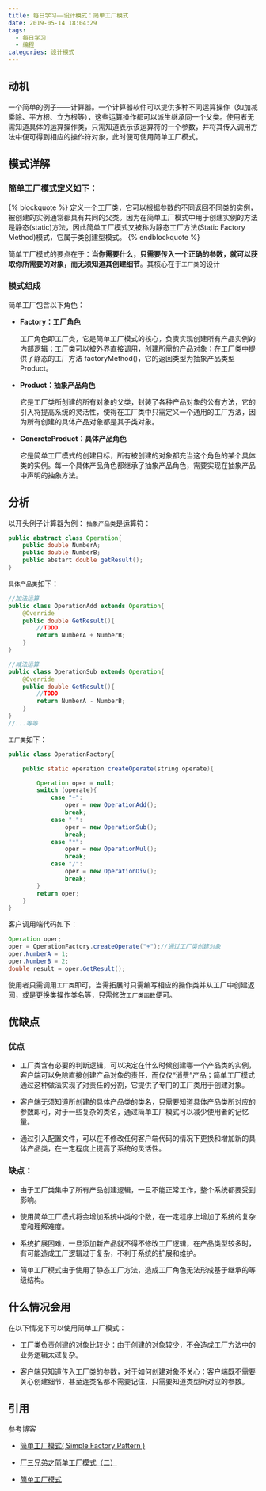 ```yaml
---
title: 每日学习——设计模式：简单工厂模式
date: 2019-05-14 18:04:29
tags:
  - 每日学习
  - 编程
categories: 设计模式
---
```


## 动机

一个简单的例子——计算器。一个计算器软件可以提供多种不同运算操作（如加减乘除、平方根、立方根等），这些运算操作都可以派生继承同一个父类。使用者无需知道具体的运算操作类，只需知道表示该运算符的一个参数，并将其传入调用方法中便可得到相应的操作符对象，此时便可使用简单工厂模式。

## 模式详解

### 简单工厂模式定义如下：

{% blockquote %}
定义一个工厂类，它可以根据参数的不同返回不同类的实例，被创建的实例通常都具有共同的父类。因为在简单工厂模式中用于创建实例的方法是静态(static)方法，因此简单工厂模式又被称为静态工厂方法(Static Factory Method)模式，它属于类创建型模式。
{% endblockquote %}

简单工厂模式的要点在于：**当你需要什么，只需要传入一个正确的参数，就可以获取你所需要的对象，而无须知道其创建细节**。其核心在于`工厂类`的设计

### 模式组成

简单工厂包含以下角色：

- **Factory：工厂角色**

  工厂角色即工厂类，它是简单工厂模式的核心，负责实现创建所有产品实例的内部逻辑；工厂类可以被外界直接调用，创建所需的产品对象；在工厂类中提供了静态的工厂方法 factoryMethod()，它的返回类型为抽象产品类型 Product。

- **Product：抽象产品角色**

  它是工厂类所创建的所有对象的父类，封装了各种产品对象的公有方法，它的引入将提高系统的灵活性，使得在工厂类中只需定义一个通用的工厂方法，因为所有创建的具体产品对象都是其子类对象。

- **ConcreteProduct：具体产品角色**

  它是简单工厂模式的创建目标，所有被创建的对象都充当这个角色的某个具体类的实例。每一个具体产品角色都继承了抽象产品角色，需要实现在抽象产品中声明的抽象方法。

## 分析

以开头例子计算器为例：
`抽象产品类`是运算符：

```java
public abstract class Operation{
    public double NumberA;
    public double NumberB;
    public abstart double getResult();
}
```

`具体产品类`如下：

```java
//加法运算
public class OperationAdd extends Operation{
    @Override
    public double GetResult(){
        //TODO
        return NumberA + NumberB;
    }
}

//减法运算
public class OperationSub extends Operation{
    @Override
    public double GetResult(){
        //TODO
        return NumberA - NumberB;
    }
}
//...等等
```

`工厂类`如下：

```java
public class OperationFactory{

    public static operation createOperate(string operate){

        Operation oper = null;
        switch (operate){
            case "+":
                oper = new OperationAdd();
                break;
            case "-":
                oper = new OperationSub();
                break;
            case "*":
                oper = new OperationMul();
                break;
            case "/":
                oper = new OperationDiv();
                break;
        }
        return oper;
    }
}
```

客户调用端代码如下：

```java
Operation oper;
oper = OperationFactory.createOperate("+");//通过工厂类创建对象
oper.NumberA = 1;
oper.NumberB = 2;
double result = oper.GetResult();
```

使用者只需调用`工厂类`即可，当需拓展时只需编写相应的操作类并从工厂中创建返回，或是更换类操作类名等，只需修改`工厂类函数`便可。

## 优缺点

### 优点

- 工厂类含有必要的判断逻辑，可以决定在什么时候创建哪一个产品类的实例，客户端可以免除直接创建产品对象的责任，而仅仅“消费”产品；简单工厂模式通过这种做法实现了对责任的分割，它提供了专门的工厂类用于创建对象。

- 客户端无须知道所创建的具体产品类的类名，只需要知道具体产品类所对应的参数即可，对于一些复杂的类名，通过简单工厂模式可以减少使用者的记忆量。

- 通过引入配置文件，可以在不修改任何客户端代码的情况下更换和增加新的具体产品类，在一定程度上提高了系统的灵活性。

### 缺点：

- 由于工厂类集中了所有产品创建逻辑，一旦不能正常工作，整个系统都要受到影响。

- 使用简单工厂模式将会增加系统中类的个数，在一定程序上增加了系统的复杂度和理解难度。

- 系统扩展困难，一旦添加新产品就不得不修改工厂逻辑，在产品类型较多时，有可能造成工厂逻辑过于复杂，不利于系统的扩展和维护。

- 简单工厂模式由于使用了静态工厂方法，造成工厂角色无法形成基于继承的等级结构。

## 什么情况会用

在以下情况下可以使用简单工厂模式：

- 工厂类负责创建的对象比较少：由于创建的对象较少，不会造成工厂方法中的业务逻辑太过复杂。

- 客户端只知道传入工厂类的参数，对于如何创建对象不关心：客户端既不需要关心创建细节，甚至连类名都不需要记住，只需要知道类型所对应的参数。

## 引用

参考博客

- [简单工厂模式( Simple Factory Pattern )](https://design-patterns.readthedocs.io/zh_CN/latest/creational_patterns/simple_factory.html)

- [厂三兄弟之简单工厂模式（二）](http://blog.csdn.net/lovelion/article/details/9300549)

- [简单工厂模式](https://wizardforcel.gitbooks.io/design-pattern-lessons/content/lesson1.html)
